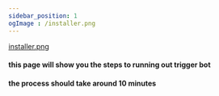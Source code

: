 ```yaml
---
sidebar_position: 1
ogImage : /installer.png
---
```


[installer.png](https://turbo-trigger-tutorial-customer.vercel.app/docs/Customer%20script%20tutorial/intro) 

#### this page will show you the steps to running out trigger bot 

#### the process should take around 10 minutes

